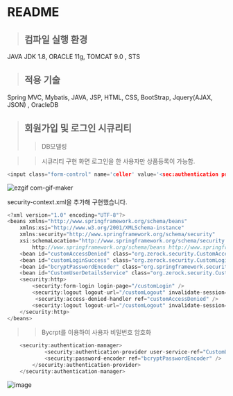 # README

> ## 컴파일 실행 환경 
JAVA JDK 1.8, ORACLE 11g, TOMCAT 9.0 , STS
> ## 적용 기술 
Spring MVC, Mybatis, JAVA, JSP, HTML, CSS, BootStrap, Jquery(AJAX, JSON) , OracleDB

> ## 회원가입 및 로그인 시큐리티
>> DB모델링

>> 시큐리티 구현 화면
>> 로그인을 한 사용자만 상품등록이 가능함.
>> 
>>
``` c
<input class="form-control" name='celler' value='<sec:authentication property="principal.username"/>' readonly="readonly" >
```
![ezgif com-gif-maker](https://user-images.githubusercontent.com/101411257/190599580-7be93285-9f99-42f6-9057-18991c4aa51a.gif)

 security-context.xml을 추가해 구현했습니다.
``` c
<?xml version="1.0" encoding="UTF-8"?>
<beans xmlns="http://www.springframework.org/schema/beans"
	xmlns:xsi="http://www.w3.org/2001/XMLSchema-instance"
	xmlns:security="http://www.springframework.org/schema/security"
	xsi:schemaLocation="http://www.springframework.org/schema/security http://www.springframework.org/schema/security/spring-security.xsd
		http://www.springframework.org/schema/beans http://www.springframework.org/schema/beans/spring-beans.xsd">
	<bean id="customAccessDenied" class="org.zerock.security.CustomAccessDeniedHandler"></bean> 
	<bean id="customLoginSuccess" class="org.zerock.security.CustomLoginSuccessHandler"></bean> 
	<bean id="bcryptPasswordEncoder" class="org.springframework.security.crypto.bcrypt.BCryptPasswordEncoder" />
	<bean id="CustomUserDetailsService" class="org.zerock.security.CustomUserDetailsService"></bean>
	<security:http>
		<security:form-login login-page="/customLogin" />
		<security:logout logout-url="/customLogout" invalidate-session="true" />
		 <security:access-denied-handler ref="customAccessDenied" />
		<security:logout logout-url="/customLogout" invalidate-session="true" />
	</security:http>
</beans>
```
>>Bycrpt를 이용하여 사용자 비밀번호 암호화
``` c
	<security:authentication-manager> 
			<security:authentication-provider user-service-ref="CustomUserDetailsService"> 
			<security:password-encoder ref="bcryptPasswordEncoder" /> 
		</security:authentication-provider> 
	</security:authentication-manager>
```
![image](https://user-images.githubusercontent.com/101411257/190597441-a0491358-78ef-46a9-b450-da6890e95c96.png)

